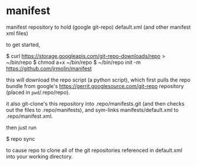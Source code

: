 manifest
========

manifest repository to hold (google git-repo) default.xml (and other manifest xml files)

to get started, 

  $ curl https://storage.googleapis.com/git-repo-downloads/repo > ~/bin/repo
  $ chmod a+x ~/bin/repo
  $ ~/bin/repo init -m https://github.com/jrmolin/manifest


this will download the repo script (a python script), which first pulls the repo bundle from google's
https://gerrit.googlesource.com/git-repo repository (placed in `pwd`/.repo/repo).

it also git-clone's this repository into .repo/manifests.git (and then checks out the files to 
.repo/manifests), and sym-links manifests/default.xml to .repo/manifest.xml.

then just run 

  $ repo sync

to cause repo to clone all of the git repositories referenced in default.xml into your working directory.
